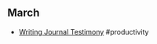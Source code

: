 ## March
- [Writing Journal Testimony](https://www.lds.org/ensign/2008/04/my-journal-my-testimony?lang=eng) #productivity
